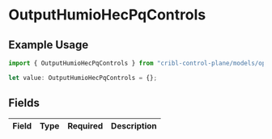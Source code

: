 # OutputHumioHecPqControls

## Example Usage

```typescript
import { OutputHumioHecPqControls } from "cribl-control-plane/models/operations";

let value: OutputHumioHecPqControls = {};
```

## Fields

| Field       | Type        | Required    | Description |
| ----------- | ----------- | ----------- | ----------- |